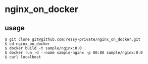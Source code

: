 # nginx_on_docker

## usage

```
$ git clone git@github.com:ressy-private/nginx_on_docker.git
$ cd nginx_on_docker
$ docker build -t sample/nginx:0.0 .
$ docker run -d --name sample-nginx -p 80:80 sample/nginx:0.0
$ curl localhost
```

